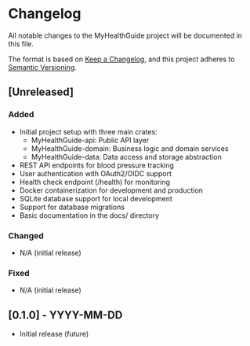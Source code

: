 # Changelog

All notable changes to the MyHealthGuide project will be documented in this file.

The format is based on [Keep a Changelog](https://keepachangelog.com/en/1.0.0/),
and this project adheres to [Semantic Versioning](https://semver.org/spec/v2.0.0.html).

## [Unreleased]

### Added
- Initial project setup with three main crates:
  - MyHealthGuide-api: Public API layer
  - MyHealthGuide-domain: Business logic and domain services
  - MyHealthGuide-data: Data access and storage abstraction
- REST API endpoints for blood pressure tracking
- User authentication with OAuth2/OIDC support
- Health check endpoint (/health) for monitoring
- Docker containerization for development and production
- SQLite database support for local development
- Support for database migrations
- Basic documentation in the docs/ directory

### Changed
- N/A (initial release)

### Fixed
- N/A (initial release)

## [0.1.0] - YYYY-MM-DD
- Initial release (future) 